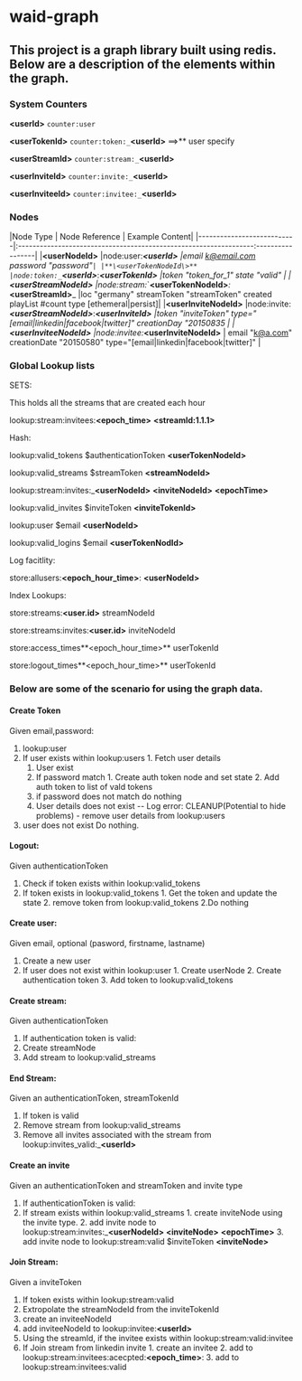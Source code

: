 # waid-graph

## This project is a graph library built using redis. Below are a description of the elements within the graph.

### System Counters
 
 
 **\<userId\>** `counter:user`

 **\<userTokenId\>** `counter:token:_`**\<userId\>**  ==\>** user specify

 **\<userStreamId\>** `counter:stream:_`**\<userId\>**

 **\<userInviteId\>** `counter:invite:_`**\<userId\>**

 **\<userInviteeId\>** `counter:invitee:_`**\<userId\>**
 
### Nodes



|Node Type                  | Node Reference                                                   | Example Content|
|---------------------------|:-----------------------------------------------------------------:-----------------|
|**\<userNodeId\>**         |node:user:_**\<userId\>**                                         |email k@email.com password "password"`|
|**\<userTokenNodeId\>**    |node:token:_`**\<userId\>**_:_**\<userTokenId\>**                 |token "token_for_1" state "valid" |
|**\<userStreamNodeId\>**   |node:stream:_`**\<userTokenNodeId\>**_:_**\<userStreamId\>**_     |loc "germany" streamToken "streamToken" created playList #count type [ethemeral|persist]|
|**\<userInviteNodeId\>**   |node:invite:_**\<userStreamNodeId\>**_:_**\<userInviteId\>**      |token "inviteToken" type="[email|linkedin|facebook|twitter]" creationDay "20150835 |
|**\<userInviteeNodeId\>**  |node:invitee:_**\<userInviteNodeId\>**                            | email "k@a.com" creationDate "20150580" type="[email|linkedin|facebook|twitter]" |
 
### Global Lookup lists

SETS:

This holds all the streams that are created each hour

lookup:stream:invitees:**\<epoch_time\>** **\<streamId:1.1.1\>**

Hash:  

lookup:valid_tokens $authenticationToken **\<userTokenNodeId\>**

lookup:valid_streams $streamToken **\<streamNodeId\>**

lookup:stream:invites:_**\<userNodeId\>** **\<inviteNodeId\>** **\<epochTime\>**

lookup:valid_invites $inviteToken **\<inviteTokenId\>**

lookup:user $email **\<userNodeId\>**

lookup:valid_logins $email **\<userTokenNodId\>**

Log facitlity:


store:allusers:**\<epoch_hour_time\>**: **\<userNodeId\>**

Index Lookups:

store:streams:**\<user.id\>** streamNodeId

store:streams:invites:**\<user.id\>** inviteNodeId

store:access_times**\<epoch_hour_time\>** userTokenId

store:logout_times**\<epoch_hour_time\>** userTokenId

### Below are some of the scenario for using the graph data.

#### Create Token
Given email,password:

1. lookup:user
  1. If user exists within lookup:users
    1. Fetch user details
      1. User exist
        1. If password match
          1. Create auth token node and set state
          2. Add auth token to list of vald tokens
        2. if password does not match do nothing
      2. User details does not exist
             -- Log error:
             CLEANUP(Potential to hide problems) - remove user details from lookup:users
  2. user does not exist
      Do nothing.

#### Logout:

Given authenticationToken

1. Check if token exists within lookup:valid_tokens
  1. If token exists in lookup:valid_tokens
    1. Get the token and update the state
    2. remove token from lookup:valid_tokens
  2.Do nothing


#### Create user:

Given email, optional (pasword, firstname, lastname)

1. Create a new user
  1. If user does not exist within lookup:user
    1. Create userNode
    2. Create authentication token
    3. Add token to lookup:valid_tokens


#### Create stream:

Given authenticationToken

1. If authentication token is valid:
  1. Create streamNode
  2. Add stream to lookup:valid_streams 

#### End Stream:

Given an authenticationToken, streamTokenId

1. If token is valid
  1. Remove stream from lookup:valid_streams
  2. Remove all invites associated with the stream from lookup:invites_valid:_**\<userId\>**

#### Create an invite

Given an authenticationToken and streamToken and invite type

1. If authenticationToken is valid:
  1. If stream exists within lookup:valid_streams
    1. create inviteNode using the invite type.
    2. add invite node to lookup:stream:invites:_**\<userNodeId\>** **\<inviteNode\>** **\<epochTime\>**
    3. add invite node to lookup:stream:valid $inviteToken **\<inviteNode\>**

#### Join Stream:

Given a inviteToken

1. If token exists within lookup:stream:valid
  1. Extropolate the streamNodeId from the inviteTokenId 
  2. create an inviteeNodeId 
  3. add inviteeNodeId to lookup:invitee:**\<userId\>** 
2. Using the streamId, if the invitee exists within lookup:stream:valid:invitee
  1. If Join stream from linkedin invite
    1. create an invitee
    2. add to lookup:stream:invitees:acecpted:**\<epoch_time\>**:
    3. add to lookup:stream:invitees:valid




